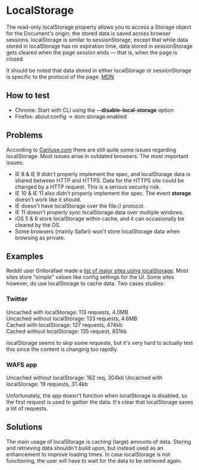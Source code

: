 # LocalStorage
The read-only localStorage property allows you to access a Storage object for the Document's origin; the stored data is saved across browser sessions. localStorage is similar to sessionStorage, except that while data stored in localStorage has no expiration time, data stored in sessionStorage gets cleared when the page session ends — that is, when the page is closed.

It should be noted that data stored in either localStorage or sessionStorage is specific to the protocol of the page.
[MDN](https://developer.mozilla.org/en-US/docs/Web/API/Window/localStorage)

## How to test
* Chrome: Start with CLI using the **--disable-local-storage** option
* Firefox: about:config -> dom.storage.enabled

## Problems
According to [CanIuse.com](https://caniuse.com/#search=localstorage) there are still quite some issues regarding localStorage. Most issues arise in outdated browsers. The most important issues:
* IE 8 & IE 9 didn't properly implement the spec, and localStorage data is shared between HTTP and HTTPS. Data for the HTTPS site could be changed by a HTTP request. This is a serious security risk.
* IE 10 & IE 11 also didn't properly implement the spec. The event **storage** doesn't work like it should.
* IE doesn't have localStorage over the file:// protocol.
* IE 11 doesn't properly sync localStorage data over multiple windows.
* iOS 5 & 6 store localStorage within cache, and it can occasionally be cleared by the OS.
* Some browsers (mainly Safari) won't store localStorage data when browsing as private.

## Examples
Reddit user Grillorafael made a [list of major sites using localStorage](https://www.reddit.com/r/webdev/comments/2wgrs1/checking_how_big_sites_use_localstorage/).
Most sites store "simple" values like config settings for the UI. Some sites however, do use localStorage to cache data. Two cases studies:

### Twitter
Uncached with localStorage: 113 requests, 4.0MB  
Uncached without localStorage: 133 requests, 4.6MB  
Cached with localStorage: 127 requests, 474kb  
Cached without localStorage: 135 request, 851kb  

localStorage seems to skip some requests, but it's very hard to actually test this since the content is changing too rapidly.

### WAFS app
Uncached without localStorage: 162 req, 304kb
Uncached with localStorage: 19 requests, 31.4kb

Unfortunately, the app doesn't function when localStorage is disabled, so the first request is used to gather the data. It's clear that localStorage saves a lot of requests.

## Solutions
The main usage of localStorage is caching (large) amounts of data. Storing and retrieving data shouldn't build upon, but instead used as an enhancement to improve loading times. In case localStorage is not functioning, the user will have to wait for the data to be retrieved again.